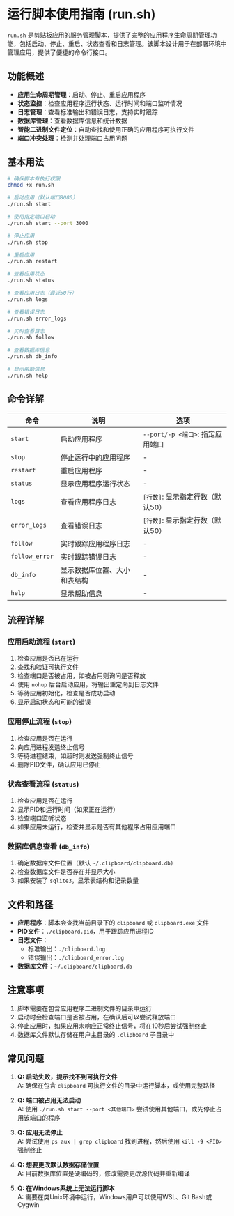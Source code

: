 # 运行脚本使用指南 (run.sh)

`run.sh` 是剪贴板应用的服务管理脚本，提供了完整的应用程序生命周期管理功能，包括启动、停止、重启、状态查看和日志管理。该脚本设计用于在部署环境中管理应用，提供了便捷的命令行接口。

## 功能概述

- **应用生命周期管理**：启动、停止、重启应用程序
- **状态监控**：检查应用程序运行状态、运行时间和端口监听情况
- **日志管理**：查看标准输出和错误日志，支持实时跟踪
- **数据库管理**：查看数据库信息和统计数据
- **智能二进制文件定位**：自动查找和使用正确的应用程序可执行文件
- **端口冲突处理**：检测并处理端口占用问题

## 基本用法

```bash
# 确保脚本有执行权限
chmod +x run.sh

# 启动应用（默认端口8080）
./run.sh start

# 使用指定端口启动
./run.sh start --port 3000

# 停止应用
./run.sh stop

# 重启应用
./run.sh restart

# 查看应用状态
./run.sh status

# 查看应用日志（最近50行）
./run.sh logs

# 查看错误日志
./run.sh error_logs

# 实时查看日志
./run.sh follow

# 查看数据库信息
./run.sh db_info

# 显示帮助信息
./run.sh help
```

## 命令详解

| 命令 | 说明 | 选项 |
|------|------|------|
| `start` | 启动应用程序 | `--port/-p <端口>`: 指定应用端口 |
| `stop` | 停止运行中的应用程序 | - |
| `restart` | 重启应用程序 | - |
| `status` | 显示应用程序运行状态 | - |
| `logs` | 查看应用程序日志 | `[行数]`: 显示指定行数（默认50） |
| `error_logs` | 查看错误日志 | `[行数]`: 显示指定行数（默认50） |
| `follow` | 实时跟踪应用程序日志 | - |
| `follow_error` | 实时跟踪错误日志 | - |
| `db_info` | 显示数据库位置、大小和表结构 | - |
| `help` | 显示帮助信息 | - |

## 流程详解

### 应用启动流程 (`start`)

1. 检查应用是否已在运行
2. 查找和验证可执行文件
3. 检查端口是否被占用，如被占用则询问是否释放
4. 使用 `nohup` 后台启动应用，将输出重定向到日志文件
5. 等待应用初始化，检查是否成功启动
6. 显示启动状态和可能的错误

### 应用停止流程 (`stop`)

1. 检查应用是否在运行
2. 向应用进程发送终止信号
3. 等待进程结束，如超时则发送强制终止信号
4. 删除PID文件，确认应用已停止

### 状态查看流程 (`status`)

1. 检查应用是否在运行
2. 显示PID和运行时间（如果正在运行）
3. 检查端口监听状态
4. 如果应用未运行，检查并显示是否有其他程序占用应用端口

### 数据库信息查看 (`db_info`)

1. 确定数据库文件位置（默认 `~/.clipboard/clipboard.db`）
2. 检查数据库文件是否存在并显示大小
3. 如果安装了 `sqlite3`，显示表结构和记录数量

## 文件和路径

- **应用程序**：脚本会查找当前目录下的 `clipboard` 或 `clipboard.exe` 文件
- **PID文件**：`./clipboard.pid`，用于跟踪应用进程ID
- **日志文件**：
  - 标准输出：`./clipboard.log`
  - 错误输出：`./clipboard_error.log`
- **数据库文件**：`~/.clipboard/clipboard.db`

## 注意事项

1. 脚本需要在包含应用程序二进制文件的目录中运行
2. 启动时会检查端口是否被占用，在确认后可以尝试释放端口
3. 停止应用时，如果应用未响应正常终止信号，将在10秒后尝试强制终止
4. 数据库文件默认存储在用户主目录的 `.clipboard` 子目录中

## 常见问题

1. **Q: 启动失败，提示找不到可执行文件**  
   A: 确保在包含 `clipboard` 可执行文件的目录中运行脚本，或使用完整路径

2. **Q: 端口被占用无法启动**  
   A: 使用 `./run.sh start --port <其他端口>` 尝试使用其他端口，或先停止占用该端口的程序

3. **Q: 应用无法停止**  
   A: 尝试使用 `ps aux | grep clipboard` 找到进程，然后使用 `kill -9 <PID>` 强制终止

4. **Q: 想要更改默认数据存储位置**  
   A: 目前数据库位置是硬编码的，修改需要更改源代码并重新编译

5. **Q: 在Windows系统上无法运行脚本**  
   A: 需要在类Unix环境中运行，Windows用户可以使用WSL、Git Bash或Cygwin 